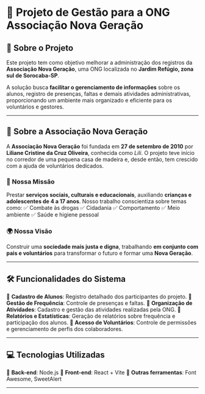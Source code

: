# 🌟 Projeto de Gestão para a ONG Associação Nova Geração

## 📌 Sobre o Projeto
Este projeto tem como objetivo melhorar a administração dos registros da **Associação Nova Geração**, uma ONG localizada no **Jardim Refúgio, zona sul de Sorocaba-SP**. 

A solução busca **facilitar o gerenciamento de informações** sobre os alunos, registro de presenças, faltas e demais atividades administrativas, proporcionando um ambiente mais organizado e eficiente para os voluntários e gestores.

---

## 🏡 Sobre a Associação Nova Geração
A **Associação Nova Geração** foi fundada em **27 de setembro de 2010** por **Liliane Cristine da Cruz Oliveira**, conhecida como *Lili*. O projeto teve início no corredor de uma pequena casa de madeira e, desde então, tem crescido com a ajuda de voluntários dedicados.

### 🎯 Nossa Missão
Prestar **serviços sociais, culturais e educacionais**, auxiliando **crianças e adolescentes de 4 a 17 anos**. Nosso trabalho conscientiza sobre temas como:
✅ Combate às drogas
✅ Cidadania
✅ Comportamento
✅ Meio ambiente
✅ Saúde e higiene pessoal

### 🌍 Nossa Visão
Construir uma **sociedade mais justa e digna**, trabalhando **em conjunto com pais e voluntários** para transformar o futuro e formar uma **Nova Geração**.

---

## 🛠️ Funcionalidades do Sistema
📌 **Cadastro de Alunos**: Registro detalhado dos participantes do projeto.
📌 **Gestão de Frequência**: Controle de presenças e faltas.
📌 **Organização de Atividades**: Cadastro e gestão das atividades realizadas pela ONG.
📌 **Relatórios e Estatísticas**: Geração de relatórios sobre frequência e participação dos alunos.
📌 **Acesso de Voluntários**: Controle de permissões e gerenciamento de perfis dos colaboradores.

---

## 💻 Tecnologias Utilizadas
🚀 **Back-end**: Node.js
🚀 **Front-end**: React + Vite
🚀 **Outras ferramentas**: Font Awesome, SweetAlert

---

